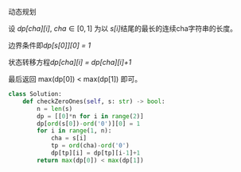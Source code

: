 动态规划

设 $\textit{dp[cha][i]}$, $cha \in [0, 1]$  为以 $\textit{s[i]}$结尾的最长的连续cha字符串的长度。

边界条件即$\textit{dp[s[0]][0] = 1 }$

状态转移方程$\textit{dp[cha][i] = dp[cha][i]+1 }$

最后返回 max(dp[0]) < max(dp[1]) 即可。

```python
class Solution:
    def checkZeroOnes(self, s: str) -> bool:
        n = len(s)
        dp = [[0]*n for i in range(2)]
        dp[ord(s[0])-ord('0')][0] = 1
        for i in range(1, n):
            cha = s[i]
            tp = ord(cha)-ord('0')
            dp[tp][i] = dp[tp][i-1]+1
        return max(dp[0]) < max(dp[1])
```
